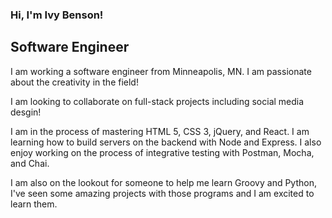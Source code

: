 ### Hi, I'm Ivy Benson!

## Software Engineer

I am working a software engineer from Minneapolis, MN. I am passionate about the creativity in the field!

I am looking to collaborate on full-stack projects including social media desgin!

I am in the process of mastering HTML 5, CSS 3, jQuery, and React. I am learning how to build servers on the backend with Node and Express. I also enjoy working on the process of integrative testing with Postman, Mocha, and Chai.

I am also on the lookout for someone to help me learn Groovy and Python, I've seen some amazing projects with those programs and I am excited to learn them.
